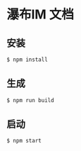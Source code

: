 # 瀑布IM 文档

## 安装

``` bash
$ npm install
```

## 生成

``` bash
$ npm run build
```

## 启动

``` bash
$ npm start
```
